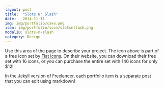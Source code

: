 ```yaml
---
layout: post
title:  "Slots N' Slash"
date:   2014-11-11
img: img/portfolio/cake.png
icon: img/portfolio/icon/slotsnslash.png
modalID: slots-n-slash
category: Design
---
```

Use this area of the page to describe your project. The icon above is part of a free icon set by [Flat Icons][flat-icons-link]. On their website, you can download their free set with 16 icons, or you can purchase the entire set with 146 icons for only $12!

In the Jekyll version of Freelancer, each portfolio item is a separate post that you can edit using markdown!

[flat-icons-link]: https://sellfy.com/p/8Q9P/jV3VZ/
